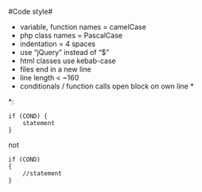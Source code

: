 #Code style#

- variable, function names = camelCase
- php class names = PascalCase
- indentation = 4 spaces
- use “jQuery” instead of “$”
- html classes use kebab-case
- files end in a new line
- line length < ~160
- conditionals / function calls open block on own line * 


*:   
```
if (COND) {
	statement
}
```

not
```
if (COND)
{
	//statement
}
```
